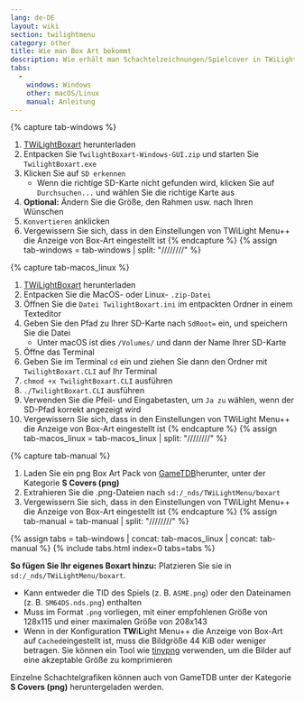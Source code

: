 ```yaml
---
lang: de-DE
layout: wiki
section: twilightmenu
category: other
title: Wie man Box Art bekommt
description: Wie erhält man Schachtelzeichnungen/Spielcover in TWiLight Menu++
tabs:
  - 
    windows: Windows
    other: macOS/Linux
    manual: Anleitung
---
```


{% capture tab-windows %}
1. [TWiLightBoxart](https://github.com/MateusRodCosta/TwilightBoxart/releases) herunterladen
1. Entpacken Sie `TwilightBoxart-Windows-GUI.zip` und starten Sie `TwilightBoxart.exe`
1. Klicken Sie auf `SD erkennen`
   - Wenn die richtige SD-Karte nicht gefunden wird, klicken Sie auf `Durchsuchen...` und wählen Sie die richtige Karte aus
1. **Optional:** Ändern Sie die Größe, den Rahmen usw. nach Ihren Wünschen
1. `Konvertieren` anklicken
1. Vergewissern Sie sich, dass in den Einstellungen von TWiLight Menu++ die Anzeige von Box-Art eingestellt ist
{% endcapture %}
{% assign tab-windows = tab-windows | split: "////////" %}

{% capture tab-macos_linux %}
1. [TWiLightBoxart](https://github.com/MateusRodCosta/TwilightBoxart/releases) herunterladen
1. Entpacken Sie die MacOS- oder Linux- `.zip-Datei`
1. Öffnen Sie die `Datei TwilightBoxart.ini` im entpackten Ordner in einem Texteditor
1. Geben Sie den Pfad zu Ihrer SD-Karte nach `SdRoot=` ein, und speichern Sie die Datei
   - Unter macOS ist dies `/Volumes/` und dann der Name Ihrer SD-Karte
1. Öffne das Terminal
1. Geben Sie im Terminal `cd` ein und ziehen Sie dann den Ordner mit `TwilightBoxart.CLI` auf Ihr Terminal
1. `chmod +x TwilightBoxart.CLI` ausführen
1. `./TwilightBoxart.CLI` ausführen
1. Verwenden Sie die Pfeil- und Eingabetasten, um `Ja zu` wählen, wenn der SD-Pfad korrekt angezeigt wird
1. Vergewissern Sie sich, dass in den Einstellungen von TWiLight Menu++ die Anzeige von Box-Art eingestellt ist
{% endcapture %}
{% assign tab-macos_linux = tab-macos_linux | split: "////////" %}

{% capture tab-manual %}
1. Laden Sie ein png Box Art Pack von [GameTDB](https://www.gametdb.com/DS/Downloads#cover_packs)herunter, unter der Kategorie **S Covers (png)**
1. Extrahieren Sie die .png-Dateien nach `sd:/_nds/TWiLightMenu/boxart`
1. Vergewissern Sie sich, dass in den Einstellungen von TWiLight Menu++ die Anzeige von Box-Art eingestellt ist
{% endcapture %}
{% assign tab-manual = tab-manual | split: "////////" %}

{% assign tabs = tab-windows | concat: tab-macos_linux | concat: tab-manual %}
{% include tabs.html index=0 tabs=tabs %}

**So fügen Sie Ihr eigenes Boxart hinzu:** Platzieren Sie sie in `sd:/_nds/TWiLightMenu/boxart`.
- Kann entweder die TID des Spiels (z. B. `ASME.png`) oder den Dateinamen (z. B. `SM64DS.nds.png`) enthalten
- Muss im Format `.png` vorliegen, mit einer empfohlenen Größe von 128x115 und einer maximalen Größe von 208x143
- Wenn in der Konfiguration **TW**i**L**ight Menu++ die Anzeige von Box-Art auf `Cached`eingestellt ist, muss die Bildgröße 44 KiB oder weniger betragen. Sie können ein Tool wie [tinypng](https://tinypng.com/) verwenden, um die Bilder auf eine akzeptable Größe zu komprimieren

Einzelne Schachtelgrafiken können auch von GameTDB unter der Kategorie **S Covers (png)** heruntergeladen werden.
